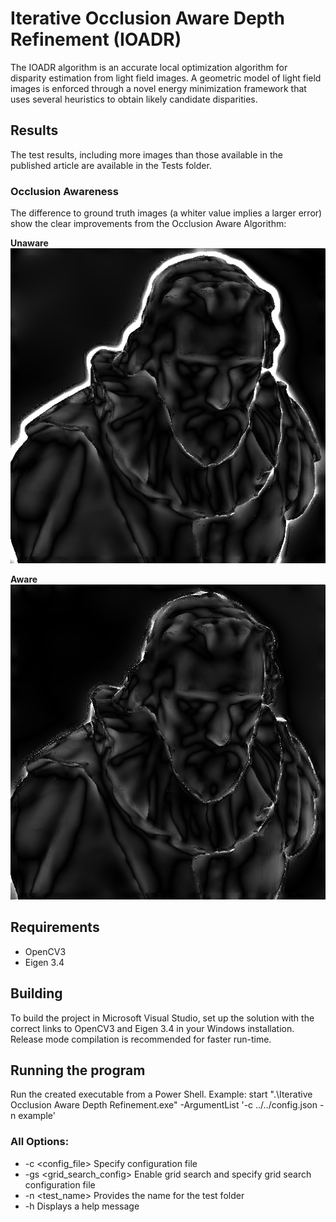 # Iterative Occlusion Aware Depth Refinement (IOADR)

The IOADR algorithm is an accurate local optimization algorithm for disparity estimation from light field images.
A geometric model of light field images is enforced through a novel energy minimization framework that uses several heuristics to obtain likely candidate disparities.

## Results

The test results, including more images than those available in the published article are available in the Tests folder.

### Occlusion Awareness
The difference to ground truth images (a whiter value implies a larger error) show the clear improvements from the Occlusion Aware Algorithm:  

**Unaware**   
![Unaware](https://github.com/RuiLourenco/IOADR/blob/master/Tests/HCI-Training_OcclusionUnaware/cotton_Diff.png)

**Aware**  
![Aware](https://github.com/RuiLourenco/IOADR/blob/master/Tests/HCI-Training_OcclusionAware/cotton_Diff.png)

## Requirements
- OpenCV3 
- Eigen 3.4 

## Building
To build the project in Microsoft Visual Studio, set up the solution with the correct links to OpenCV3 and Eigen 3.4 in your Windows installation. Release mode compilation is recommended for faster run-time.

## Running the program
Run the created executable from a Power Shell.
Example:
     start ".\Iterative Occlusion Aware Depth Refinement.exe" -ArgumentList '-c ../../config.json -n example'



### All Options:

- -c <config_file>          Specify configuration file  
- -gs <grid_search_config>  Enable grid search and specify grid search configuration file  
- -n <test_name>  Provides the name for the test folder  
- -h                        Displays a help message  
